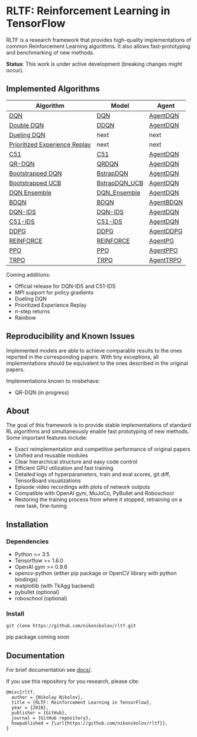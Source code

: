 # RLTF: Reinforcement Learning in TensorFlow
RLTF is a research framework that provides high-quality implementations of common Reinforcement Learning algorithms. It also allows fast-prototyping and benchmarking of new methods.

**Status**: This work is under active development (breaking changes might occur).

## Implemented Algorithms

| Algorithm                                                 | Model                                           | Agent                                  |
| ---                                                       | ---                                             | ---                                    |
| [DQN](https://www.nature.com/articles/nature14236)        | [DQN](rltf/models/dqn.py)                       | [AgentDQN](rltf/agents/dqn_agent.py)   |
| [Double DQN](https://arxiv.org/abs/1509.06461)            | [DDQN](rltf/models/ddqn.py)                     | [AgentDQN](rltf/agents/dqn_agent.py)   |
| [Dueling DQN](https://arxiv.org/abs/1511.06581)           | next                                            | next                                   |
| [Prioritized Experience Replay](https://arxiv.org/abs/1511.05952) | next                                    | next                                   |
| [C51](https://arxiv.org/abs/1707.06887)                   | [C51](rltf/models/c51.py)                       | [AgentDQN](rltf/agents/dqn_agent.py)   |
| [QR-DQN](https://arxiv.org/abs/1710.10044)                | [QRDQN](rltf/models/qr_dqn.py)                  | [AgentDQN](rltf/agents/dqn_agent.py)   |
| [Bootstrapped DQN](https://arxiv.org/pdf/1602.04621.pdf)  | [BstrapDQN](rltf/models/bstrap_dqn.py)          | [AgentDQN](rltf/agents/dqn_agent.py)   |
| [Bootstrapped UCB](https://arxiv.org/pdf/1706.01502.pdf)  | [BstrapDQN_UCB](rltf/models/bstrap_dqn.py)      | [AgentDQN](rltf/agents/dqn_agent.py)   |
| [DQN Ensemble](https://arxiv.org/pdf/1706.01502.pdf)      | [DQN_Ensemble](rltf/models/bstrap_dqn.py)       | [AgentDQN](rltf/agents/dqn_agent.py)   |
| [BDQN](https://arxiv.org/abs/1802.04412)                  | [BDQN](rltf/models/bdqn.py)                     | [AgentBDQN](rltf/agents/dqn_agent.py)  |
| [DQN-IDS](https://arxiv.org/abs/1812.07544)               | [DQN-IDS](rltf/models/bstrap_dqn.py)            | [AgentDQN](rltf/agents/dqn_agent.py)   |
| [C51-IDS](https://arxiv.org/abs/1812.07544)               | [C51-IDS](rltf/models/c51_ids.py)               | [AgentDQN](rltf/agents/dqn_agent.py)   |
| [DDPG](https://arxiv.org/abs/1509.02971)                  | [DDPG](rltf/models/ddpg.py)                     | [AgentDDPG](rltf/agents/ddpg_agent.py) |
| [REINFORCE](http://www-anw.cs.umass.edu/~barto/courses/cs687/williams92simple.pdf) | [REINFORCE](rltf/models/reinforce.py)           | [AgentPG](rltf/agents/pg_agent.py)     |
| [PPO](https://arxiv.org/abs/1707.06347)                   | [PPO](rltf/models/ppo.py)                       | [AgentPPO](rltf/agents/ppo_agent.py)   |
| [TRPO](https://arxiv.org/abs/1502.05477)                  | [TRPO](rltf/models/trpo.py)                     | [AgentTRPO](rltf/agents/trpo_agent.py) |


Coming additions:
 - Official release for DQN-IDS and C51-IDS
 - MPI support for policy gradients
 - Dueling DQN
 - Prioritized Experience Replay
 - n-step returns
 - Rainbow


## Reproducibility and Known Issues
Implemented models are able to achieve comparable results to the ones reported
in the corresponding papers. With tiny exceptions, all implementations should be
equivalent to the ones described in the original papers.

Implementations known to misbehave:
- QR-DQN (in progress)


## About

The goal of this framework is to provide stable implementations of standard
RL algorithms and simultaneously enable fast prototyping of new methods.
Some important features include:
- Exact reimplementation and competitive performance of original papers
- Unified and reusable modules
- Clear hierarchical structure and easy code control
- Efficient GPU utilization and fast training
- Detailed logs of hyperparameters, train and eval scores, git diff, TensorBoard visualizations
- Episode video recordings with plots of network outputs
- Compatible with OpenAI gym, MuJoCo, PyBullet and Roboschool
- Restoring the training process from where it stopped, retraining on a new task, fine-tuning


## Installation

### Dependencies
- Python >= 3.5
- Tensorflow >= 1.6.0
- OpenAI gym >= 0.9.6
- opencv-python (either pip package or OpenCV library with python bindings)
- matplotlib (with TkAgg backend)
- pybullet (optional)
- roboschool (optional)

### Install
```
git clone https://github.com/nikonikolov/rltf.git
```
pip package coming soon

## Documentation
For brief documentation see [docs/](docs/).

If you use this repository for you research, please cite:
```
@misc{rltf,
  author = {Nikolay Nikolov},
  title = {RLTF: Reinforcement Learning in TensorFlow},
  year = {2018},
  publisher = {GitHub},
  journal = {GitHub repository},
  howpublished = {\url{https://github.com/nikonikolov/rltf}},
}
```
